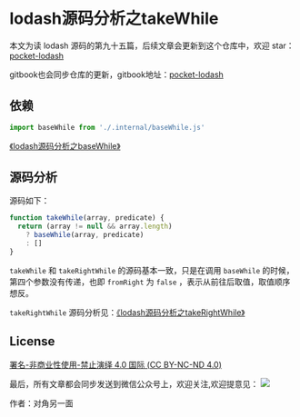 # lodash源码分析之takeWhile

本文为读 lodash 源码的第九十五篇，后续文章会更新到这个仓库中，欢迎 star：[pocket-lodash](https://github.com/yeyuqiudeng/pocket-lodash)

gitbook也会同步仓库的更新，gitbook地址：[pocket-lodash](https://www.gitbook.com/book/yeyuqiudeng/pocket-lodash/details)

## 依赖

```javascript
import baseWhile from './.internal/baseWhile.js'
```

[《lodash源码分析之baseWhile》](internal/baseWhile.md)

## 源码分析

源码如下：

```javascript
function takeWhile(array, predicate) {
  return (array != null && array.length)
    ? baseWhile(array, predicate)
    : []
}
```

`takeWhile` 和 `takeRightWhile` 的源码基本一致，只是在调用 `baseWhile` 的时候，第四个参数没有传递，也即 `fromRight` 为 `false` ，表示从前往后取值，取值顺序想反。

`takeRightWhile` 源码分析见：[《lodash源码分析之takeRightWhile》](takeRightWhile.md)

## License

[署名-非商业性使用-禁止演绎 4.0 国际 (CC BY-NC-ND 4.0)](http://creativecommons.org/licenses/by-nc-nd/4.0/)

最后，所有文章都会同步发送到微信公众号上，欢迎关注,欢迎提意见：  ![](https://raw.githubusercontent.com/yeyuqiudeng/resource/master/images/qrcode_front-end-article.jpg) 

作者：对角另一面 